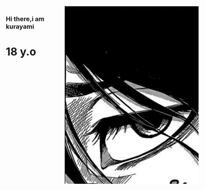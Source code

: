 <img align="right" src="https://github.com/kurayammmi/kurayammmi/blob/master/nngtED08N8g.jpg" alt="Illustration of Kaya speaking at a conference with coding bubbles in background" width=350px height=465px/>

### Hi there,i am kurayami
# 18 y.o
